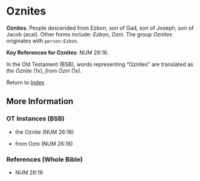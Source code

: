 # Oznites
**Oznites**. 
People descended from Ezbon, son of Gad, son of Joseph, son of Jacob (acai). 
Other forms include: 
*Ezbon*, *Ozni*. 
The group _Oznites_ originates with `person:Ezbon`. 


**Key References for Oznites**: 
NUM 26:16. 


In the Old Testament (BSB), words representing “Oznites” are translated as 
*the Oznite* (1x), *from Ozni* (1x). 




Return to [Index](00-Index.md)

## More Information

### OT Instances (BSB)

* the Oznite (NUM 26:16)

* from Ozni (NUM 26:16)



### References (Whole Bible)

* NUM 26:16



